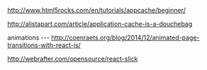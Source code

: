 http://www.html5rocks.com/en/tutorials/appcache/beginner/

http://alistapart.com/article/application-cache-is-a-douchebag


animations --- 
http://coenraets.org/blog/2014/12/animated-page-transitions-with-react-js/

http://webrafter.com/opensource/react-slick